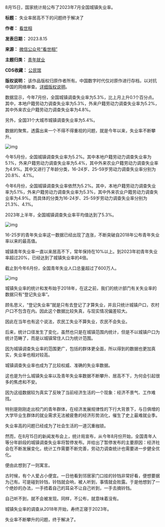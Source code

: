 8月15日，国家统计局公布了2023年7月全国城镇失业率。




**标题：** 失业率居高不下的问题终于解决了  

**作者：** [看世相](https://chinadigitaltimes.net/space/看世相)  

**发表日期：** 2023.8.15  

**来源：** [微信公众号“看世相”](https://web.archive.org/web/20230815081520/https://mp.weixin.qq.com/s/c4T95SpkcsdNcE7pqfdf7Q)  

**主题归类：** [青年就业](https://chinadigitaltimes.net/space/青年就业)  

**CDS收藏：** [公民馆](https://chinadigitaltimes.net/space/%E5%85%AC%E6%B0%91%E9%A6%86)  

**版权说明：** 该作品版权归原作者所有。中国数字时代仅对原作进行存档，以对抗中国的网络审查。[详细版权说明](https://chinadigitaltimes.net/chinese/copyright)。


数据显示，今年7月份，全国城镇调查失业率为5.3%，比上月上升0.1个百分点。其中，本地户籍劳动力调查失业率为5.3%，外来户籍劳动力调查失业率为5.2%，其中外来农业户籍劳动力调查失业率为4.8%。


另外，全国31个大城市城镇调查失业率为5.4%。


数据的聚焦，透露出来一个不得不得重视的问题，就是今年以来，失业率不断攀升。


![img](https://chinadigitaltimes.net/chinese/files/2023/08/post-699377-64db34728da92.png)


今年5月份，全国城镇调查失业率为5.2%。其中本地户籍劳动力调查失业率为5.1%，外来户籍劳动力调查失业率为5.4%，其中外来农业户籍劳动力调查失业率为4.9%。其中又进行了年龄分类，16-24岁、25-59岁劳动力调查失业率分别为20.8%、4.1%。


今年6月份，全国城镇调查失业率依然为5.2%。其中，本地户籍劳动力调查失业率为5.1%，外来户籍劳动力调查失业率为5.3%，其中外来农业户籍劳动力调查失业率为4.9%。而具体的分类为16-24岁、25-59岁劳动力调查失业率分别为21.3%、4.1%。


2023年上半年，全国城镇调查失业率平均值达到了5.3%。


![img](https://chinadigitaltimes.net/chinese/files/2023/08/post-699377-64db3473c9291.png)


16-25岁的青年失业率这一数据已经出现了连涨，不断突破自2018年公布青年失业率以来的最高值。


城镇青年失业率一直以来居高不下，常年保持在10%以上。到2023年初青年失业率超过20%，已经达到了城镇失业率的4倍。


截止到今年6月份，全国青年失业人口总量超过了600万人。


![img](https://chinadigitaltimes.net/chinese/files/2023/08/post-699377-64db3475071b5.png)


城镇失业率的统计和发布始于2018年，在这之前，我们的统计部门有关失业率的数据只有“登记失业率”。


顾名思义，“登记失业率”就是只有去登记了才算失业，并且只统计城镇户口，农村户口不包含在内。因此这个数据比较失真，与现实情况偏差较大。


因此在当年也有这个说法，农民工失业不算失业，农民不会失业。


后来，统计口径发生了变化，虽然也只是在城镇范围内统计，但是不以城镇户口为统计范畴了，而是以城镇常住人口为统计范围。


因为城镇调查失业率的范围更广，包括的群体更全面，所以得到的数据也更加真实，失业率也相对较高。


城镇调查失业率也成为了比较权威、准确的失业率数据。


这也是为什么城镇失业率以及青年失业率数据不断攀升、居高不下，为何会引起很多的焦虑和不安。


因为这组数据较为真实了反映了当前经济生活的一个现象：经济不景气、工作难找。


特别是刚刚走出校门的青年群体，在经济发展规律性的下行大背景下，与日俱增的大学毕业生群体的就业需求无法被疲惫的经济形势消化，催生了史上最难就业季。


失业率高的问题已经成为了社会生活的一道沉重枷锁。


然而，在8月15日的新闻发布会上，统计局宣布，从今年8月份开始，全国青年人等分年龄段的城镇调查失业率将暂停发布。并给出了暂停发布的主要原因：经济社会在不断发展变化，统计工作需要不断完善，劳动力调查统计也需要进一步健全优化。


便由此想到了一则寓言。


古时候，有个人爱占小便宜。一日他看到邻居家门口挂的铃铛非常好看，便想要据为己有。可是碰到铃铛，铃铛就会响，被人听到，事情就会败露。于是他想到了一个绝妙的办法，一手捂着自己的耳朵不让自己听到，一手去摘铃铛。


自己听不到，就不会被发现。同样，不公布，就意味着没有。


城镇失业率的调查从2018年开始，寿终正寝于2023年。


失业率不断攀升的问题，终于解决了。

